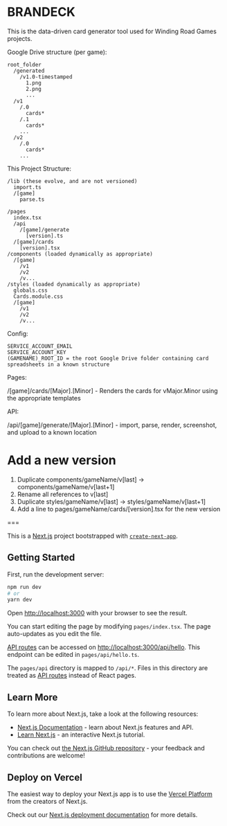 # BRANDECK

This is the data-driven card generator tool used for Winding Road Games projects.

Google Drive structure (per game):
```
root_folder
  /generated
    /v1.0-timestamped
      1.png
      2.png
      ...
  /v1
    /.0
      cards*
    /.1
      cards*
    ...
  /v2
    /.0
      cards*
    ...
```
This Project Structure:
```
/lib (these evolve, and are not versioned)
  import.ts
  /[game]
    parse.ts

/pages
  index.tsx
  /api
    /[game]/generate
      [version].ts
  /[game]/cards
    [version].tsx
/components (loaded dynamically as appropriate)
  /[game]
    /v1
    /v2
    /v...
/styles (loaded dynamically as appropriate)
  globals.css
  Cards.module.css
  /[game]
    /v1
    /v2
    /v...
```
Config:
```
SERVICE_ACCOUNT_EMAIL
SERVICE_ACCOUNT_KEY
(GAMENAME)_ROOT_ID = the root Google Drive folder containing card spreadsheets in a known structure
```
Pages:

/[game]/cards/[Major].[Minor] - Renders the cards for vMajor.Minor using the appropriate templates

API:

/api/[game]/generate/[Major].[Minor] - import, parse, render, screenshot, and upload to a known location

# Add a new version

1. Duplicate components/gameName/v[last] -> components/gameName/v[last+1]
2. Rename all references to v[last]
3. Duplicate styles/gameName/v[last] -> styles/gameName/v[last+1]
4. Add a line to pages/gameName/cards/[version].tsx for the new version

===

This is a [Next.js](https://nextjs.org/) project bootstrapped with [`create-next-app`](https://github.com/vercel/next.js/tree/canary/packages/create-next-app).

## Getting Started

First, run the development server:

```bash
npm run dev
# or
yarn dev
```

Open [http://localhost:3000](http://localhost:3000) with your browser to see the result.

You can start editing the page by modifying `pages/index.tsx`. The page auto-updates as you edit the file.

[API routes](https://nextjs.org/docs/api-routes/introduction) can be accessed on [http://localhost:3000/api/hello](http://localhost:3000/api/hello). This endpoint can be edited in `pages/api/hello.ts`.

The `pages/api` directory is mapped to `/api/*`. Files in this directory are treated as [API routes](https://nextjs.org/docs/api-routes/introduction) instead of React pages.

## Learn More

To learn more about Next.js, take a look at the following resources:

- [Next.js Documentation](https://nextjs.org/docs) - learn about Next.js features and API.
- [Learn Next.js](https://nextjs.org/learn) - an interactive Next.js tutorial.

You can check out [the Next.js GitHub repository](https://github.com/vercel/next.js/) - your feedback and contributions are welcome!

## Deploy on Vercel

The easiest way to deploy your Next.js app is to use the [Vercel Platform](https://vercel.com/new?utm_medium=default-template&filter=next.js&utm_source=create-next-app&utm_campaign=create-next-app-readme) from the creators of Next.js.

Check out our [Next.js deployment documentation](https://nextjs.org/docs/deployment) for more details.
